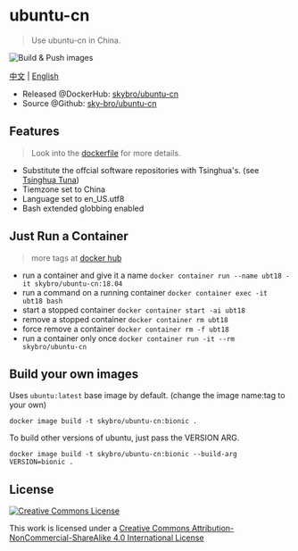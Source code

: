 # ubuntu-cn

> Use ubuntu-cn in China.

![Build & Push images](https://github.com/sky-bro/ubuntu-cn/workflows/Build%20&%20Push%20images/badge.svg)

[中文](./README-zh_CN.md) | <u>English</u>

* Released @DockerHub: [skybro/ubuntu-cn](https://hub.docker.com/r/skybro/ubuntu-cn/)
* Source @Github: [sky-bro/ubuntu-cn](https://github.com/sky-bro/ubuntu-cn)

## Features

> Look into the [dockerfile](./Dockerfile) for more details.

* Substitute the offcial software repositories with Tsinghua's. (see [Tsinghua Tuna](https://mirror.tuna.tsinghua.edu.cn/help/ubuntu/))
* Tiemzone set to China
* Language set to en_US.utf8
* Bash extended globbing enabled

## Just Run a Container

> more tags at [docker hub](https://hub.docker.com/r/skybro/ubuntu-cn)

* run a container and give it a name `docker container run --name ubt18 -it skybro/ubuntu-cn:18.04`
* run a command on a running container `docker container exec -it ubt18 bash`
* start a stopped container `docker container start -ai ubt18`
* remove a stopped container `docker container rm ubt18`
* force remove a container `docker container rm -f ubt18`
* run a container only once `docker container run -it --rm skybro/ubuntu-cn`

## Build your own images

Uses `ubuntu:latest` base image by default. (change the image name:tag to your own)

```shell
docker image build -t skybro/ubuntu-cn:bionic .
```

To build other versions of ubuntu, just pass the VERSION ARG.

```shell
docker image build -t skybro/ubuntu-cn:bionic --build-arg VERSION=bionic .
```

## License

[![Creative Commons License](https://i.creativecommons.org/l/by-nc-sa/4.0/88x31.png)](http://creativecommons.org/licenses/by-nc-sa/4.0/)

This work is licensed under a [Creative Commons Attribution-NonCommercial-ShareAlike 4.0 International License](http://creativecommons.org/licenses/by-nc-sa/4.0/)
